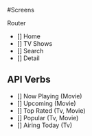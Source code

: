 #Screens

Router

- [] Home
- [] TV Shows
- [] Search
- [] Detail

## API Verbs

- [] Now Playing (Movie)
- [] Upcoming (Movie)
- [] Top Rated (Tv, Movie)
- [] Popular (Tv, Movie)
- [] Airing Today (Tv)
